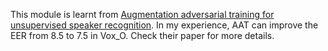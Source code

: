 This module is learnt from [Augmentation adversarial training for unsupervised speaker recognition](https://github.com/joonson/voxceleb_unsupervised). In my experience, AAT can improve the EER from 8.5 to 7.5 in Vox\_O. Check their paper for more details.